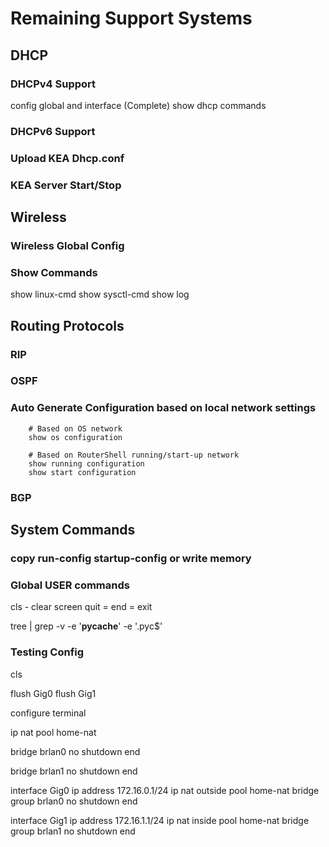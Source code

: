 # Remaining Support Systems

## DHCP

### DHCPv4 Support

config global and interface (Complete)
show dhcp commands

### DHCPv6 Support

### Upload KEA Dhcp.conf

### KEA Server Start/Stop


## Wireless

### Wireless Global Config

### Show Commands

show linux-cmd
show sysctl-cmd
show log

## Routing Protocols

### RIP

### OSPF

### Auto Generate Configuration based on local network settings

```shell
    # Based on OS network
    show os configuration

    # Based on RouterShell running/start-up network
    show running configuration
    show start configuration

```

### BGP

## System Commands

### copy run-config startup-config or write memory

### Global USER commands

cls - clear screen
quit = end = exit

tree | grep -v -e '__pycache__' -e '\.pyc$'

### Testing Config

cls

flush Gig0
flush Gig1

configure terminal

ip nat pool home-nat

bridge brlan0
    no shutdown
end

bridge brlan1
    no shutdown
end

interface Gig0
    ip address 172.16.0.1/24
    ip nat outside pool home-nat
    bridge group brlan0
    no shutdown
end

interface Gig1
    ip address 172.16.1.1/24
    ip nat inside pool home-nat
    bridge group brlan1
    no shutdown
end